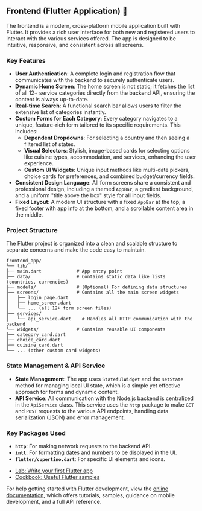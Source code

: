 ##  Frontend (Flutter Application) 📱

The frontend is a modern, cross-platform mobile application built with Flutter. It provides a rich user interface for both new and registered users to interact with the various services offered. The app is designed to be intuitive, responsive, and consistent across all screens.

### Key Features

* **User Authentication**: A complete login and registration flow that communicates with the backend to securely authenticate users.
* **Dynamic Home Screen**: The home screen is not static; it fetches the list of all 12+ service categories directly from the backend API, ensuring the content is always up-to-date.
* **Real-time Search**: A functional search bar allows users to filter the extensive list of categories instantly.
* **Custom Forms for Each Category**: Every category navigates to a unique, feature-rich form tailored to its specific requirements. This includes:
    * **Dependent Dropdowns**: For selecting a country and then seeing a filtered list of states.
    * **Visual Selectors**: Stylish, image-based cards for selecting options like cuisine types, accommodation, and services, enhancing the user experience.
    * **Custom UI Widgets**: Unique input methods like multi-date pickers, choice cards for preferences, and combined budget/currency fields.
* **Consistent Design Language**: All form screens share a consistent and professional design, including a themed `AppBar`, a gradient background, and a uniform "title above the box" style for all input fields.
* **Fixed Layout**: A modern UI structure with a fixed `AppBar` at the top, a fixed footer with app info at the bottom, and a scrollable content area in the middle.

### Project Structure

The Flutter project is organized into a clean and scalable structure to separate concerns and make the code easy to maintain.

```
frontend_app/
└── lib/
├── main.dart             # App entry point
├── data/                 # Contains static data like lists (countries, currencies)
├── models/               # (Optional) For defining data structures
├── screens/              # Contains all the main screen widgets
│   ├── login_page.dart
│   ├── home_screen.dart
│   └── ... (all 12+ form screen files)
├── services/
│   └── api_service.dart    # Handles all HTTP communication with the backend
└── widgets/              # Contains reusable UI components
├── category_card.dart
├── choice_card.dart
├── cuisine_card.dart
└── ... (other custom card widgets)
````

### State Management & API Service

* **State Management**: The app uses `StatefulWidget` and the `setState` method for managing local UI state, which is a simple yet effective approach for forms and dynamic content.
* **API Service**: All communication with the Node.js backend is centralized in the `ApiService` class. This service uses the `http` package to make `GET` and `POST` requests to the various API endpoints, handling data serialization (JSON) and error management.

### Key Packages Used

* **`http`**: For making network requests to the backend API.
* **`intl`**: For formatting dates and numbers to be displayed in the UI.
* **`flutter/cupertino.dart`**: For specific UI elements and icons.

- [Lab: Write your first Flutter app](https://docs.flutter.dev/get-started/codelab)
- [Cookbook: Useful Flutter samples](https://docs.flutter.dev/cookbook)

For help getting started with Flutter development, view the
[online documentation](https://docs.flutter.dev/), which offers tutorials,
samples, guidance on mobile development, and a full API reference.
